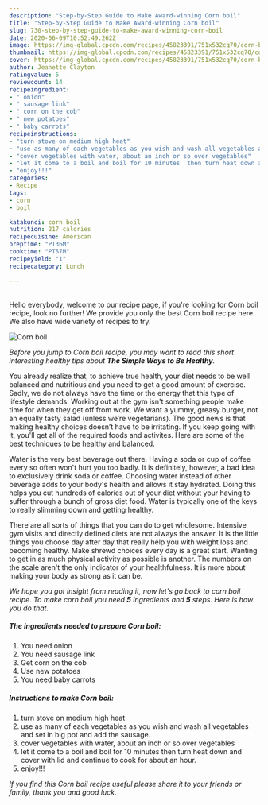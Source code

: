 ```yaml
---
description: "Step-by-Step Guide to Make Award-winning Corn boil"
title: "Step-by-Step Guide to Make Award-winning Corn boil"
slug: 730-step-by-step-guide-to-make-award-winning-corn-boil
date: 2020-06-09T10:52:49.262Z
image: https://img-global.cpcdn.com/recipes/45823391/751x532cq70/corn-boil-recipe-main-photo.jpg
thumbnail: https://img-global.cpcdn.com/recipes/45823391/751x532cq70/corn-boil-recipe-main-photo.jpg
cover: https://img-global.cpcdn.com/recipes/45823391/751x532cq70/corn-boil-recipe-main-photo.jpg
author: Jeanette Clayton
ratingvalue: 5
reviewcount: 14
recipeingredient:
- " onion"
- " sausage link"
- " corn on the cob"
- " new potatoes"
- " baby carrots"
recipeinstructions:
- "turn stove on medium high heat"
- "use as many of each vegetables as you wish and wash all vegetables and set in big pot and add the sausage."
- "cover vegetables with water, about an inch or so over vegetables"
- "let it come to a boil and boil for 10 minutes  then turn heat down and cover with lid and continue to cook for about an hour."
- "enjoy!!!"
categories:
- Recipe
tags:
- corn
- boil

katakunci: corn boil 
nutrition: 217 calories
recipecuisine: American
preptime: "PT36M"
cooktime: "PT57M"
recipeyield: "1"
recipecategory: Lunch

---
```

<br>
Hello everybody, welcome to our recipe page, if you're looking for Corn boil recipe, look no further! We provide you only the best Corn boil recipe here. We also have wide variety of recipes to try.
<br>


![Corn boil](https://img-global.cpcdn.com/recipes/45823391/751x532cq70/corn-boil-recipe-main-photo.jpg)

<i>Before you jump to Corn boil recipe, you may want to read this short interesting healthy tips about <strong>The Simple Ways to Be Healthy</strong>.</i>

You already realize that, to achieve true health, your diet needs to be well balanced and nutritious and you need to get a good amount of exercise. Sadly, we do not always have the time or the energy that this type of lifestyle demands. Working out at the gym isn't something people make time for when they get off from work. We want a yummy, greasy burger, not an equally tasty salad (unless we’re vegetarians). The good news is that making healthy choices doesn’t have to be irritating. If you keep going with it, you'll get all of the required foods and activites. Here are some of the best techniques to be healthy and balanced.

Water is the very best beverage out there. Having a soda or cup of coffee every so often won't hurt you too badly. It is definitely, however, a bad idea to exclusively drink soda or coffee. Choosing water instead of other beverage adds to your body's health and allows it stay hydrated. Doing this helps you cut hundreds of calories out of your diet without your having to suffer through a bunch of gross diet food. Water is typically one of the keys to really slimming down and getting healthy.

There are all sorts of things that you can do to get wholesome. Intensive gym visits and directly defined diets are not always the answer. It is the little things you choose day after day that really help you with weight loss and becoming healthy. Make shrewd choices every day is a great start. Wanting to get in as much physical activity as possible is another. The numbers on the scale aren't the only indicator of your healthfulness. It is more about making your body as strong as it can be. 


<i>We hope you got insight from reading it, now let's go back to corn boil recipe. To make corn boil you need <strong>5</strong> ingredients and <strong>5</strong> steps. Here is how you do that.
</i>

##### The ingredients needed to prepare Corn boil:

1. You need  onion
1. You need  sausage link
1. Get  corn on the cob
1. Use  new potatoes
1. You need  baby carrots


##### Instructions to make Corn boil:

1. turn stove on medium high heat
1. use as many of each vegetables as you wish and wash all vegetables and set in big pot and add the sausage.
1. cover vegetables with water, about an inch or so over vegetables
1. let it come to a boil and boil for 10 minutes  then turn heat down and cover with lid and continue to cook for about an hour.
1. enjoy!!!


<i>If you find this Corn boil recipe useful please share it to your friends or family, thank you and good luck.</i>
